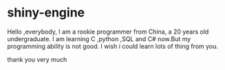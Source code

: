 # shiny-engine

Hello ,everybody, I am a rookie programmer from China, a 20 years old undergraduate.
I am learning C ,python ,SQL and C# now.But my programming ability is not good.
I wish i could learn lots of thing from you.

thank you very much
